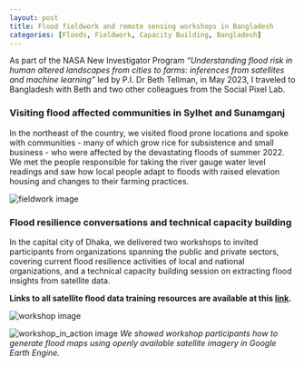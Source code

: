 ```yaml
---
layout: post
title: Flood fieldwork and remote sensing workshops in Bangladesh
categories: [Floods, Fieldwork, Capacity Building, Bangladesh]
---
```


As part of the NASA New Investigator Program _“Understanding flood risk in human altered landscapes from cities to farms: inferences from satellites and machine learning”_ led by P.I. Dr Beth Tellman, in May 2023, I traveled to Bangladesh with Beth and two other colleagues from the Social Pixel Lab.

### Visiting flood affected communities in Sylhet and Sunamganj

In the northeast of the country, we visited flood prone locations and spoke with communities - many of which grow rice for subsistence and small business - who were affected by the devastating floods of summer 2022. We met the people responsible for taking the river gauge water level readings and saw how local people adapt to floods with raised elevation housing and changes to their farming practices.


![fieldwork image](../images/fieldwork.png "Fieldwork")


### Flood resilience conversations and technical capacity building

In the capital city of Dhaka, we delivered two workshops to invited participants from organizations spanning the public and private sectors, covering current flood resilience activities of local and national organizations, and a technical capacity building session on extracting flood insights from satellite data. 

__Links to all satellite flood data training resources are available at this [link](https://drive.google.com/file/d/1naPqMjyoWHr4l6XO8TCxtcVWyIbbBuQl/view).__


![workshop image](../images/workshop.png "Workshop")


![workshop_in_action image](../images/workshop_headshot2.png "Workshop_in_action")
_We showed workshop participants how to generate flood maps using openly available satellite imagery in Google Earth Engine._
